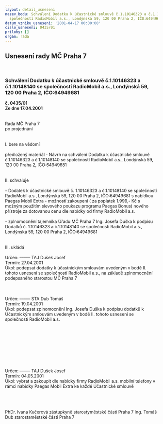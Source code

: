 ```yaml
---
layout: detail_usneseni
nazev_bodu: Schválení Dodatku k účastnické smlouvě č.1.10146323 a č.1.10148140 se
  společností RadioMobil a.s., Londýnská 59, 120 00 Praha 2, IČO:64949681
datum_vzniku_usneseni: '2001-04-17 00:00:00'
cislo_usneseni: 0435/01
prilohy: []
organ: rada
---
```

<div id="ucUsn_pList" class="usn">
	<span><h2>Usnesení rady MČ Praha 7 </h2>
<br></span><div class="standBody">
<span><h3>Schválení Dodatku k účastnické smlouvě č.1.10146323 a č.1.10148140 se společností RadioMobil a.s., Londýnská 59, 120 00 Praha 2, IČO:64949681</h3></span><div class="center">
		<strong>č. 0435/01</strong><br>
	</div>
<div class="center">
		<strong>Ze dne 17.04.2001</strong><br><br>
	</div>
<br>Rada MČ Praha 7<br>po projednání<br><br><br>I.	bere na vědomí<br><br> předložený materiál - Návrh na schválení Dodatku k účastnické smlouvě č.1.10146323 a č.1.10148140 se společností RadioMobil a.s., Londýnská 59, 120 00 Praha 2, IČO:64949681<br><br><br>II.	schvaluje <br><br>- Dodatek k účastnické smlouvě č. 1.10146323 a č.1.10148140 se společností RadioMobil a.s., Londýnská 59, 120 00 Praha 2, IČO:64949681 s  nabídkou Paegas Mobil Extra - možností zakoupení   ( za poplatek 1.999,- Kč s možným použitím slevového poukazu programu Paegas Bonus)  nového přístroje za dotovanou cenu dle nabídky od firmy RadioMobil a.s.<br><br>- zplnomocnění tajemníka Úřadu MČ Praha 7 Ing. Josefa Duška k podpisu Dodatků č. 1.10146323 a č.1.10148140 se společností RadioMobil a.s., Londýnská 59, 120 00 Praha 2, IČO:64949681 <br><br><br>III.	ukládá <br><br> Určen:	–––––	TAJ Dušek Josef<br>Termín: 27.04.2001<br>Úkol:	podepsat  dodatky k účastnickým smlouvám uvedeným v bodě II. tohoto usnesení se  společností RadioMobil a.s., na základě zplnomocnění podepsaného starostou MČ Praha 7<br>  <br><br><br> Určen:	–––––	STA Dub Tomáš<br>Termín: 19.04.2001<br>Úkol:	podepsat zplnomocnění Ing. Josefa Duška k podpisu dodatků k Účastnickým smlouvám uvedeným v bodě II. tohoto usnesení se společností RadioMobil a.s.<br> <br><br><br><br><br><br><br><br><br> Určen:	–––––	TAJ Dušek Josef<br>Termín: 04.05.2001<br>Úkol:	vybrat a zakoupit dle nabídky firmy RadioMobil a.s. mobilní telefony v rámci nabídky Paegas Mobil Extra ke každé Účastnické smlouvě<br> <br><br><br> 	<br>PhDr. Ivana Kučerová zástupkyně starostyměstské části Praha 7	Ing. Tomáš Dub starostaměstské části Praha 7<br>	<br><br>
</div>
</div>